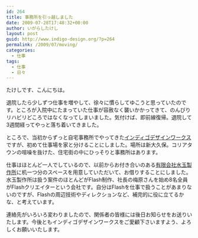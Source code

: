 ```yaml
---
id: 264
title: 事務所を引っ越しました
date: 2009-07-28T17:48:32+00:00
author: いがらしたけし
layout: post
guid: http://www.indigo-design.org/?p=264
permalink: /2009/07/moving/
categories:
  - 仕事
tags:
  - 仕事
  - 日々
---
```

たけしです、こんにちは。

退院したら少しずつ仕事を増やして、徐々に慣らしてゆこうと思っていたのです。ところが入院中にたまっていた仕事が容赦なく襲いかかってきて、のんびりリハビリどころではなくなってしまいました。気付けば、即前線復帰。退院して3週間経ってやっと落ち着いてきました。

ところで、当初からずっと自宅事務所でやってきた[インディゴデザインワークス](http://www.idw.jp/)ですが、初めて仕事場を家と分けることにしました。場所は新大久保。コリアタウンの喧噪を抜けた、住宅街の中にひっそりと事務所はあります。

仕事はほとんど一人でしているので、以前からお付き合いのある[有限会社水玉製作所](http://www.mztm.jp/ "水玉製作所")に机一つ分のスペースを用意していただいて、お借りすることにしました。水玉製作所は扱う案件のほとんどがFlash制作、社長の梅原さんを始め8名全員がFlashクリエイターという会社です。自分はFlashを仕事で扱うことがあまりないのですが、Flashの周辺技術やディレクションなど、補完的に役に立てるかな、と考えています。

連絡先がいろいろ変わりましたので、関係者の皆様には後日お知らせをお送りいたします。今後ともインディゴデザインワークスをご愛顧下さいますよう、よろしくお願いいたします。
